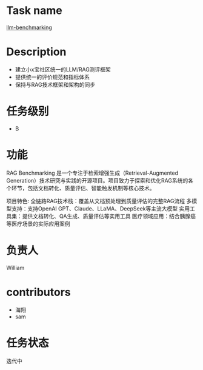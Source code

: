 
# Task name
[llm-benchmarking](https://github.com/PancrePal-xiaoyibao/rag-benchmarking.git)

# Description
- 建立小x宝社区统一的LLM/RAG测评框架
- 提供统一的评价规范和指标体系
- 保持与RAG技术框架和架构的同步

# 任务级别
- B

# 功能
RAG Benchmarking 是一个专注于检索增强生成（Retrieval-Augmented Generation）技术研究与实践的开源项目。项目致力于探索和优化RAG系统的各个环节，包括文档转化、质量评估、智能触发机制等核心技术。

项目特色:
全链路RAG技术栈：覆盖从文档预处理到质量评估的完整RAG流程
多模型支持：支持OpenAI GPT、Claude、LLaMA、DeepSeek等主流大模型
实用工具集：提供文档转化、QA生成、质量评估等实用工具
医疗领域应用：结合胰腺癌等医疗场景的实际应用案例

# 负责人
William

# contributors
- 海翔
- sam

# 任务状态
迭代中